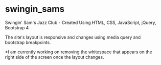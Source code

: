 # swingin_sams
Swingin' Sam's Jazz Club - Created Using HTML, CSS, JavaScript, jQuery, Bootstrap 4  
 
The site's layout is responsive and changes using media query and bootstrap breakpoints.

*I am currently working on removing the whitespace that appears on the right side of the screen once the layout changes.
